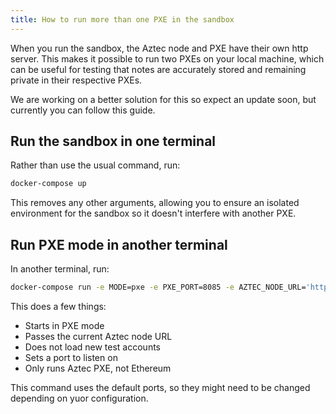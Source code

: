 ```yaml
---
title: How to run more than one PXE in the sandbox
---
```


When you run the sandbox, the Aztec node and PXE have their own http server. This makes it possible to run two PXEs on your local machine, which can be useful for testing that notes are accurately stored and remaining private in their respective PXEs.

We are working on a better solution for this so expect an update soon, but currently you can follow this guide.

## Run the sandbox in one terminal

Rather than use the usual command, run:
```bash
docker-compose up
```
This removes any other arguments, allowing you to ensure an isolated environment for the sandbox so it doesn't interfere with another PXE.

## Run PXE mode in another terminal

In another terminal, run:

```bash
docker-compose run -e MODE=pxe -e PXE_PORT=8085 -e AZTEC_NODE_URL='http://aztec-aztec-1:8079' -e TEST_ACCOUNTS='false' -p 8085:8085 aztec
```
This does a few things:
* Starts in PXE mode
* Passes the current Aztec node URL
* Does not load new test accounts
* Sets a port to listen on
* Only runs Aztec PXE, not Ethereum

This command uses the default ports, so they might need to be changed depending on yuor configuration.


